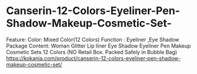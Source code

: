 # Canserin-12-Colors-Eyeliner-Pen-Shadow-Makeup-Cosmetic-Set-
Feature: Color: Mixed Color(12 Colors) Function : Eyeliner ,Eye Shadow Package Content: Woman Glitter Lip liner Eye Shadow Eyeliner Pen Makeup Cosmetic Sets 12 Colors (NO Retail Box. Packed Safely in Bubble Bag) https://kokania.com/product/canserin-12-colors-eyeliner-pen-shadow-makeup-cosmetic-set/
